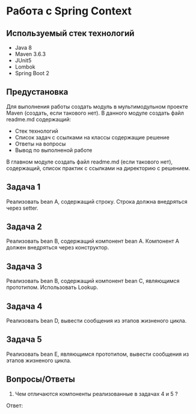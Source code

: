 # Работа с Spring Context

## Используемый стек технологий

- Java 8
- Maven 3.6.3
- JUnit5
- Lombok
- Spring Boot 2


## Предустановка

Для выполнения работы создать модуль в мультимодульном проекте Maven (создать, если такового нет).
В данного модуле создать файл readme.md содержащий:

- Стек технологий
- Список задач с ссылками на классы содержащие решение
- Ответы на вопросы
- Вывод по выполненой работе

В главном модуле создать файл readme.md (если такового нет), содержащий,
список практик с ссылками на директорию с решением.

## Задача 1

Реализовать bean A, содержащий строку. Строка должна внедряться через setter.

## Задача 2

Реализовать bean B, содержащий компонент bean A. Компонент A должен внедряться через конструктор.

## Задача 3

Реализовать bean B, содержащий компонент bean C, являющимся прототипом. Использовать Lookup.

## Задача 4

Реализовать bean D, вывести сообщения из этапов жизненого цикла.

## Задача 5

Реализовать bean E, являющимся прототипом, вывести сообщения из этапов жизненого цикла.

## Вопросы/Ответы

1. Чем отличаются компоненты реализованные в задачах 4 и 5 ?

Ответ: 